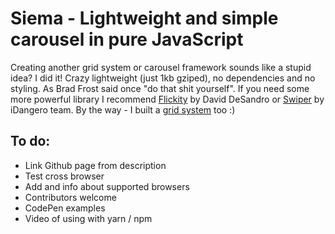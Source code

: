 # Siema - Lightweight and simple carousel in pure JavaScript

Creating another grid system or carousel framework sounds like a stupid idea? I did it! Crazy lightweight (just 1kb  gziped), no dependencies and no styling. As Brad Frost said once "do that shit yourself". If you need some more powerful library I recommend <a href="http://flickity.metafizzy.co/">Flickity</a> by David DeSandro or <a href="http://idangero.us/swiper/">Swiper</a> by iDangero team. By the way - I built a <a href="https://pawelgrzybek.com/do-you-really-need-another-grid-system/">grid system</a> too :)

## To do:

- Link Github page from description
- Test cross browser
- Add and info about supported browsers
- Contributors welcome
- CodePen examples
- Video of using with yarn / npm
